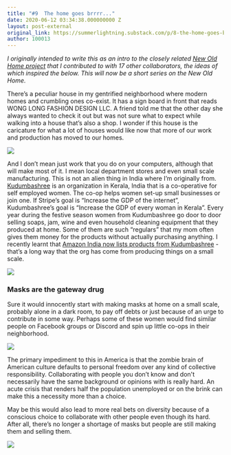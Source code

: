 ```yaml
---
title: "#9  The home goes brrrr..."
date: 2020-06-12 03:34:38.000000000 Z
layout: post-external
original_link: https://summerlightning.substack.com/p/8-the-home-goes-brrrr
author: 100013
---
```


_I originally intended to write this as an intro to the closely related [New Old Home project](https://www.yakcollective.org/projects/the-new-old-home) that I contributed to with 17 other collaborators, the ideas of which inspired the below. This will now be a short series on the New Old Home._

There’s a peculiar house in my gentrified neighborhood where modern homes and crumbling ones co-exist. It has a sign board in front that reads WONG LONG FASHION DESIGN LLC. A friend told me that the other day she always wanted to check it out but was not sure what to expect while walking into a house that’s also a shop. I wonder if this house is the caricature for what a lot of houses would like now that more of our work and production has moved to our homes.

[![](https://substackcdn.com/image/fetch/w_1456,c_limit,f_auto,q_auto:good,fl_progressive:steep/https%3A%2F%2Fbucketeer-e05bbc84-baa3-437e-9518-adb32be77984.s3.amazonaws.com%2Fpublic%2Fimages%2Faf01d691-a4bc-44be-a738-963fe9842660_1928x812.png)](https://substackcdn.com/image/fetch/f_auto,q_auto:good,fl_progressive:steep/https%3A%2F%2Fbucketeer-e05bbc84-baa3-437e-9518-adb32be77984.s3.amazonaws.com%2Fpublic%2Fimages%2Faf01d691-a4bc-44be-a738-963fe9842660_1928x812.png)

And I don’t mean just work that you do on your computers, although that will make most of it. I mean local department stores and even small scale manufacturing. This is not an alien thing in India where I’m originally from. [Kudumbashree](http://www.kudumbashree.org) is an organization in Kerala, India that is a co-operative for self employed women. The co-op helps women set-up small businesses or join one. If Stripe’s goal is “Increase the GDP of the internet”, Kudumbashree’s goal is “Increase the GDP of every woman in Kerala”. Every year during the festive season women from Kudumbashree go door to door selling soaps, jam, wine and even household cleaning equipment that they produced at home. Some of them are such “regulars” that my mom often gives them money for the products without actually purchasing anything. I recently learnt that [Amazon India now lists products from Kudumbashree](https://www.financialexpress.com/industry/sme/amazon-takes-kudumbashree-women-entrepreneurs-products-to-150-million-customers/1504027/) - that’s a long way that the org has come from producing things on a small scale.

[![](https://substackcdn.com/image/fetch/w_1456,c_limit,f_auto,q_auto:good,fl_progressive:steep/https%3A%2F%2Fbucketeer-e05bbc84-baa3-437e-9518-adb32be77984.s3.amazonaws.com%2Fpublic%2Fimages%2Fa83af35e-b893-4398-a42f-e9f7991a1346_800x448.jpeg)](https://substackcdn.com/image/fetch/f_auto,q_auto:good,fl_progressive:steep/https%3A%2F%2Fbucketeer-e05bbc84-baa3-437e-9518-adb32be77984.s3.amazonaws.com%2Fpublic%2Fimages%2Fa83af35e-b893-4398-a42f-e9f7991a1346_800x448.jpeg)

### Masks are the gateway drug

Sure it would innocently start with making masks at home on a small scale, probably alone in a dark room, to pay off debts or just because of an urge to contribute in some way. Perhaps some of these women would find similar people on Facebook groups or Discord and spin up little co-ops in their neighborhood.

[![](https://substackcdn.com/image/fetch/w_1456,c_limit,f_auto,q_auto:good,fl_progressive:steep/https%3A%2F%2Fbucketeer-e05bbc84-baa3-437e-9518-adb32be77984.s3.amazonaws.com%2Fpublic%2Fimages%2F499f8874-4b84-41e6-86dd-fc4d24b1d036_998x1406.png)](https://substackcdn.com/image/fetch/f_auto,q_auto:good,fl_progressive:steep/https%3A%2F%2Fbucketeer-e05bbc84-baa3-437e-9518-adb32be77984.s3.amazonaws.com%2Fpublic%2Fimages%2F499f8874-4b84-41e6-86dd-fc4d24b1d036_998x1406.png)

The primary impediment to this in America is that the zombie brain of American culture defaults to personal freedom over any kind of collective responsibility. Collaborating with people you don’t know and don't necessarily have the same background or opinions with is really hard. An acute crisis that renders half the population unemployed or on the brink can make this a necessity more than a choice.

May be this would also lead to more real bets on diversity because of a conscious choice to collaborate with other people even though its hard. After all, there’s no longer a shortage of masks but people are still making them and selling them.

[![](https://substackcdn.com/image/fetch/w_1456,c_limit,f_auto,q_auto:good,fl_progressive:steep/https%3A%2F%2Fbucketeer-e05bbc84-baa3-437e-9518-adb32be77984.s3.amazonaws.com%2Fpublic%2Fimages%2Fbe6d7b98-fe6e-46f3-a101-aa60b841d9f0_1020x462.png)](https://substackcdn.com/image/fetch/f_auto,q_auto:good,fl_progressive:steep/https%3A%2F%2Fbucketeer-e05bbc84-baa3-437e-9518-adb32be77984.s3.amazonaws.com%2Fpublic%2Fimages%2Fbe6d7b98-fe6e-46f3-a101-aa60b841d9f0_1020x462.png)

